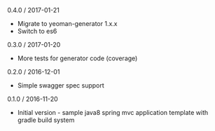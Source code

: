 0.4.0 / 2017-01-21
  * Migrate to yeoman-generator 1.x.x
  * Switch to es6

0.3.0 / 2017-01-20
  * More tests for generator code (coverage)

0.2.0 / 2016-12-01
  * Simple swagger spec support

0.1.0 / 2016-11-20
  * Initial version - sample java8 spring mvc application template with gradle build system
